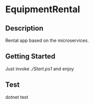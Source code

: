 # EquipmentRental

## Description 
Rental app based on the microservices. 

<!-- [START getstarted] -->
## Getting Started
Just invoke _./Start.ps1_ and enjoy

## Test
dotnet test

